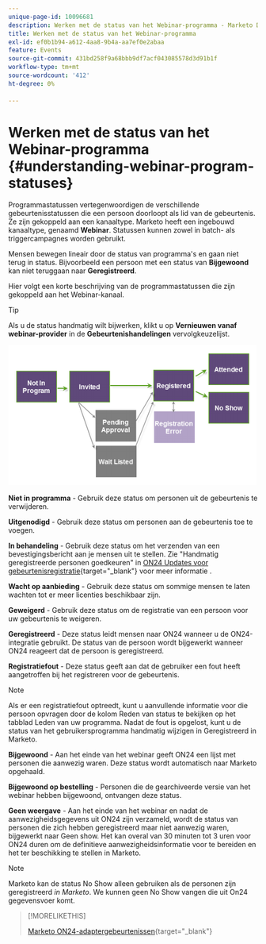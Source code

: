 ```yaml
---
unique-page-id: 10096681
description: Werken met de status van het Webinar-programma - Marketo Docs - Productdocumentatie
title: Werken met de status van het Webinar-programma
exl-id: ef0b1b94-a612-4aa8-9b4a-aa7ef0e2abaa
feature: Events
source-git-commit: 431bd258f9a68bbb9df7acf043085578d3d91b1f
workflow-type: tm+mt
source-wordcount: '412'
ht-degree: 0%

---
```


# Werken met de status van het Webinar-programma {#understanding-webinar-program-statuses}

Programmastatussen vertegenwoordigen de verschillende gebeurtenisstatussen die een persoon doorloopt als lid van de gebeurtenis. Ze zijn gekoppeld aan een kanaaltype. Marketo heeft een ingebouwd kanaaltype, genaamd **Webinar**. Statussen kunnen zowel in batch- als triggercampagnes worden gebruikt.

Mensen bewegen lineair door de status van programma&#39;s en gaan niet terug in status. Bijvoorbeeld een persoon met een status van **Bijgewoond** kan niet teruggaan naar **Geregistreerd**.

Hier volgt een korte beschrijving van de programmastatussen die zijn gekoppeld aan het Webinar-kanaal.

>[!TIP]
>
>Als u de status handmatig wilt bijwerken, klikt u op  **Vernieuwen vanaf webinar-provider** in de **Gebeurtenishandelingen** vervolgkeuzelijst.

![](assets/image2015-12-17-13-3a52-3a39.png)

**Niet in programma** - Gebruik deze status om personen uit de gebeurtenis te verwijderen.

**Uitgenodigd** - Gebruik deze status om personen aan de gebeurtenis toe te voegen.

**In behandeling** - Gebruik deze status om het verzenden van een bevestigingsbericht aan je mensen uit te stellen. Zie &quot;Handmatig geregistreerde personen goedkeuren&quot; in [ON24 Updates voor gebeurtenisregistratie](/help/marketo/product-docs/demand-generation/events/create-an-event/create-an-event-with-the-marketo-on24-adapter/on24-event-registration-updates.md){target="_blank"} voor meer informatie .

**Wacht op aanbieding** - Gebruik deze status om sommige mensen te laten wachten tot er meer licenties beschikbaar zijn.

**Geweigerd** - Gebruik deze status om de registratie van een persoon voor uw gebeurtenis te weigeren.

**Geregistreerd** - Deze status leidt mensen naar ON24 wanneer u de ON24-integratie gebruikt. De status van de persoon wordt bijgewerkt wanneer ON24 reageert dat de persoon is geregistreerd.

**Registratiefout** - Deze status geeft aan dat de gebruiker een fout heeft aangetroffen bij het registreren voor de gebeurtenis.

>[!NOTE]
>
>Als er een registratiefout optreedt, kunt u aanvullende informatie voor die persoon opvragen door de kolom Reden van status te bekijken op het tabblad Leden van uw programma. Nadat de fout is opgelost, kunt u de status van het gebruikersprogramma handmatig wijzigen in Geregistreerd in Marketo.

**Bijgewoond** - Aan het einde van het webinar geeft ON24 een lijst met personen die aanwezig waren. Deze status wordt automatisch naar Marketo opgehaald.

**Bijgewoond op bestelling** - Personen die de gearchiveerde versie van het webinar hebben bijgewoond, ontvangen deze status.

**Geen weergave** - Aan het einde van het webinar en nadat de aanwezigheidsgegevens uit ON24 zijn verzameld, wordt de status van personen die zich hebben geregistreerd maar niet aanwezig waren, bijgewerkt naar Geen show. Het kan overal van 30 minuten tot 3 uren voor ON24 duren om de definitieve aanwezigheidsinformatie voor te bereiden en het ter beschikking te stellen in Marketo.

>[!NOTE]
>
>Marketo kan de status No Show alleen gebruiken als de personen zijn geregistreerd *in Marketo*. We kunnen geen No Show vangen die uit On24 gegevensvoer komt.

>[!MORELIKETHIS]
>
>[Marketo ON24-adaptergebeurtenissen](/help/marketo/product-docs/demand-generation/events/create-an-event/create-an-event-with-the-marketo-on24-adapter/understanding-marketo-on24-adapter-events.md){target="_blank"}
